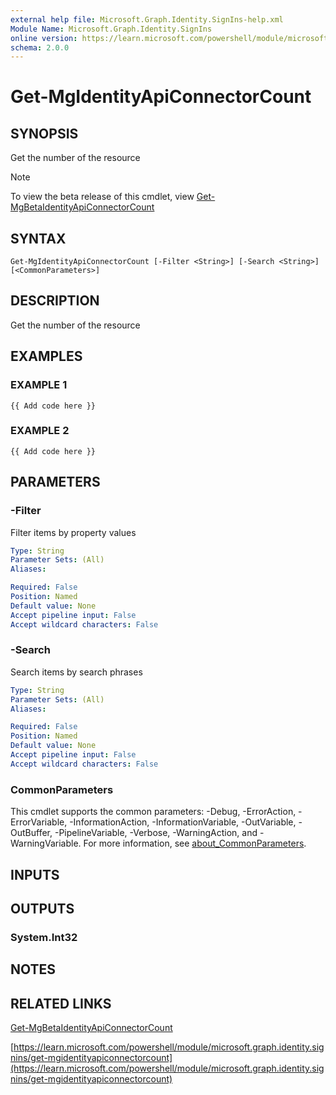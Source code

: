 ```yaml
---
external help file: Microsoft.Graph.Identity.SignIns-help.xml
Module Name: Microsoft.Graph.Identity.SignIns
online version: https://learn.microsoft.com/powershell/module/microsoft.graph.identity.signins/get-mgidentityapiconnectorcount
schema: 2.0.0
---
```


# Get-MgIdentityApiConnectorCount

## SYNOPSIS
Get the number of the resource

> [!NOTE]
> To view the beta release of this cmdlet, view [Get-MgBetaIdentityApiConnectorCount](/powershell/module/Microsoft.Graph.Beta.Identity.SignIns/Get-MgBetaIdentityApiConnectorCount?view=graph-powershell-beta)

## SYNTAX

```
Get-MgIdentityApiConnectorCount [-Filter <String>] [-Search <String>] [<CommonParameters>]
```

## DESCRIPTION
Get the number of the resource

## EXAMPLES

### EXAMPLE 1
```
{{ Add code here }}
```

### EXAMPLE 2
```
{{ Add code here }}
```

## PARAMETERS

### -Filter
Filter items by property values

```yaml
Type: String
Parameter Sets: (All)
Aliases:

Required: False
Position: Named
Default value: None
Accept pipeline input: False
Accept wildcard characters: False
```

### -Search
Search items by search phrases

```yaml
Type: String
Parameter Sets: (All)
Aliases:

Required: False
Position: Named
Default value: None
Accept pipeline input: False
Accept wildcard characters: False
```

### CommonParameters
This cmdlet supports the common parameters: -Debug, -ErrorAction, -ErrorVariable, -InformationAction, -InformationVariable, -OutVariable, -OutBuffer, -PipelineVariable, -Verbose, -WarningAction, and -WarningVariable. For more information, see [about_CommonParameters](http://go.microsoft.com/fwlink/?LinkID=113216).

## INPUTS

## OUTPUTS

### System.Int32
## NOTES

## RELATED LINKS
[Get-MgBetaIdentityApiConnectorCount](/powershell/module/Microsoft.Graph.Beta.Identity.SignIns/Get-MgBetaIdentityApiConnectorCount?view=graph-powershell-beta)

[https://learn.microsoft.com/powershell/module/microsoft.graph.identity.signins/get-mgidentityapiconnectorcount](https://learn.microsoft.com/powershell/module/microsoft.graph.identity.signins/get-mgidentityapiconnectorcount)

